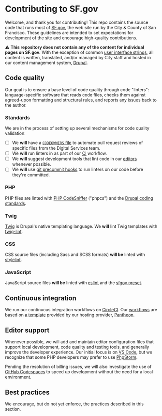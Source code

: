 # Contributing to SF.gov

Welcome, and thank you for contributing! This repo contains the source code that runs most of [SF.gov], the web site run by the City & County of San Francisco. These guidelines are intended to set expectations for development of the site and encourage high-quality contributions.

⚠️ **This repository does not contain any of the content for individual pages on SF.gov.** With the exception of common [user interface strings][ui strings], all content is written, translated, and/or managed by City staff and hosted in our content management system, [Drupal].

## Code quality
Our goal is to ensure a base level of code quality through code "linters": language-specific software that reads code files, checks them against agreed-upon formatting and structural rules, and reports any issues back to the author.

### Standards
We are in the process of setting up several mechanisms for code quality validation:

- [ ] We **will** have a [`CODEOWNERS` file][codeowners] to automate pull request reviews of specific files from the Digital Services team.
- [ ] We **will** run linters in as part of our [CI](#continuous-integration) workflow.
- [ ] We **will** suggest development tools that lint code in our [editors](#editor-support) whenever possible.
- [ ] We **will** use [git precommit hooks]() to run linters on our code before they're committed.

### PHP
PHP files are linted with [PHP CodeSniffer][] ("phpcs") and the [Drupal coding standards].

### Twig
[Twig] is Drupal's native templating language. We **will** lint Twig templates with [twig-lint](https://github.com/asm89/twig-lint).

### CSS
CSS source files (including Sass and SCSS formats) **will be** linted with [stylelint].

### JavaScript
JavaScript source files **will be** linted with [eslint] and the [sfgov preset][eslint-plugin-sfgov].

## Continuous integration
We run our continuous integration workflows on [CircleCI](). Our
[workflows](../.circleci) are based on [a template](https://github.com/pantheon-systems/example-drops-8-composer) provided by our hosting provider, [Pantheon].

## Editor support
Whenever possible, we will add and maintain editor configuration files that support local development, code quality and testing tools, and generally improve the developer experience. Our initial focus is on [VS Code], but we recognize that some PHP developers may prefer to use [PhpStorm].

Pending the resolution of billing issues, we will also investigate the use of [GitHub Codespaces][codespaces] to speed up development without the need for a local environment.

## Best practices
We encourage, but do not yet enforce, the practices described in this section.

<!-- 
### Best practice title

A brief description of the best practice.

**Why**: Explain why this is important, useful, etc.
**How**: If necessary, explain implementation details, refactoring process, etc.
-->


[codeowners]: https://docs.github.com/en/repositories/managing-your-repositorys-settings-and-features/customizing-your-repository/about-code-owners
[drupal]: https://www.drupal.org/
[drupal coding standards]: https://www.drupal.org/docs/develop/standards/coding-standards
[eslint]: https://eslint.org/
[eslint-plugin-sfgov]: https://github.com/SFDigitalServices/eslint-plugin-sfgov
[php codesniffer]: https://github.com/squizlabs/PHP_CodeSniffer
[sf.gov]: https://sf.gov
[stylelint]: https://stylelint.io
[ui strings]: https://www.drupal.org/project/string_translation_ui
[pantheon]: https://pantheon.io/
[design system]: https://design-system.sf.gov
[twig]: https://twig.symfony.com/
[vs code]: https://code.visualstudio.com/
[phpstorm]: https://www.jetbrains.com/phpstorm/
[codespaces]: https://github.com/features/codespaces